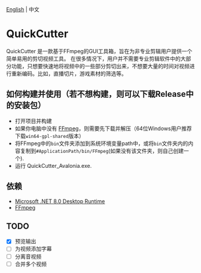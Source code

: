 [English](https://github.com/AlvinRey/QuickCutter.Avalonia/blob/main/README.md) | 中文
# QuickCutter
QuickCutter 是一款基于FFmpeg的GUI工具箱，旨在为非专业剪辑用户提供一个简单易用的剪切视频工具。
在很多情况下，用户并不需要专业剪辑软件中的大部分功能，只想要快速地将视频中的一些部分剪切出来，不想要大量的时间对视频进行重新编码。比如，直播切片，游戏素材的筛选等。

## 如何构建并使用（若不想构建，则可以下载Release中的安装包）
 - 打开项目并构建
 - 如果你电脑中没有 [FFmpeg](https://github.com/BtbN/FFmpeg-Builds/releases)，则需要先下载并解压（64位Windows用户推荐下载`win64-gpl-shared`版本）
 - 将FFmpeg中的`bin`文件夹添加到系统环境变量path中，或将`bin`文件夹内的内容复制到`#ApplicationPath/bin/FFmpeg`(如果没有该文件夹，则自己创建一个).
 - 运行 QuickCutter_Avalonia.exe.

## 依赖
 - [Microsoft .NET 8.0 Desktop Runtime](https://download.visualstudio.microsoft.com/download/pr/cb56b18a-e2a6-4f24-be1d-fc4f023c9cc8/be3822e20b990cf180bb94ea8fbc42fe/dotnet-sdk-8.0.101-win-x64.exe)
 - [FFmpeg](https://github.com/BtbN/FFmpeg-Builds/releases)

 ## TODO
 - [x] 预览输出
 - [ ] 为视频添加字幕
 - [ ] 分离音视频
 - [ ] 合并多个视频